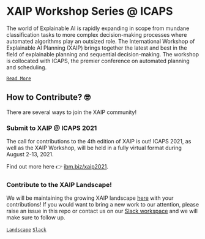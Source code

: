 # XAIP Workshop Series @ ICAPS

The world of Explainable AI is rapidly expanding in scope from mundane classification tasks 
to more complex decision-making processes where automated algorithms play an outsized role. 
The International Workshop of Explainable AI Planning (XAIP) brings together the latest and 
best in the field of explainable planning and sequential decision-making. 
The workshop is collocated with ICAPS, the premier conference on automated planning and scheduling. 

[`Read More`](http://ibm.biz/xaip-survey)

## How to Contribute? :nerd_face:

There are several ways to join the XAIP community! 

### Submit to XAIP @ ICAPS 2021

The call for contributions to the 4th edition of XAIP is out! 
ICAPS 2021, as well as the XAIP Workshop, will be held in a fully virtual format during August 2-13, 2021. 


Find out more here :point_right: [ibm.biz/xaip2021](http://ibm.biz/xaip2021).


### Contribute to the XAIP Landscape!

We will be maintaining the growing XAIP landscape [here](http://xaip.mybluemix.net/#/landscape) with your contributions! If you would
want to bring a new work to our attention, please raise an issue in this repo or contact us 
on our [Slack workspace](https://join.slack.com/t/xaip2020/shared_invite/zt-i8uy3uw0-hRqomirHfO__c5Bu47Uunw) and we will make sure to follow up. 

[`Landscape`](http://xaip.mybluemix.net/#/landscape)  [`Slack`](https://join.slack.com/t/xaip2020/shared_invite/zt-i8uy3uw0-hRqomirHfO__c5Bu47Uunw)
